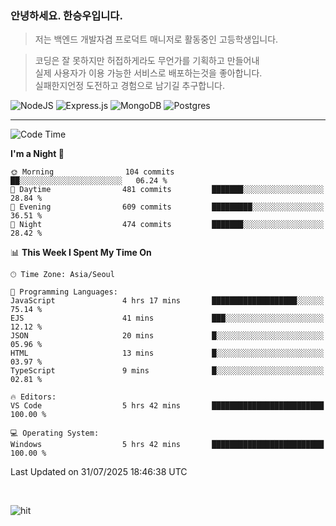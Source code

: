 ### 안녕하세요. 한승우입니다.

> 저는 백엔드 개발자겸 프로덕트 매니저로 활동중인 고등학생입니다.

> 코딩은 잘 못하지만 허접하게라도 무언가를 기획하고 만들어내<br>
> 실제 사용자가 이용 가능한 서비스로 배포하는것을 좋아합니다.<br>
> 실패한지언정 도전하고 경험으로 남기길 추구합니다.

![NodeJS](https://img.shields.io/badge/node.js-6DA55F?style=for-the-badge&logo=node.js&logoColor=white) 
![Express.js](https://img.shields.io/badge/express.js-%23404d59.svg?style=for-the-badge&logo=express&logoColor=%2361DAFB) ![MongoDB](https://img.shields.io/badge/MongoDB-%234ea94b.svg?style=for-the-badge&logo=mongodb&logoColor=white) ![Postgres](https://img.shields.io/badge/postgres-%23316192.svg?style=for-the-badge&logo=postgresql&logoColor=white)

---


<!--START_SECTION:waka-->
![Code Time](http://img.shields.io/badge/Code%20Time-454%20hrs%2015%20mins-blue)

**I'm a Night 🦉** 

```text
🌞 Morning                104 commits         ██░░░░░░░░░░░░░░░░░░░░░░░   06.24 % 
🌆 Daytime                481 commits         ███████░░░░░░░░░░░░░░░░░░   28.84 % 
🌃 Evening                609 commits         █████████░░░░░░░░░░░░░░░░   36.51 % 
🌙 Night                  474 commits         ███████░░░░░░░░░░░░░░░░░░   28.42 % 
```


📊 **This Week I Spent My Time On** 

```text
🕑︎ Time Zone: Asia/Seoul

💬 Programming Languages: 
JavaScript               4 hrs 17 mins       ███████████████████░░░░░░   75.14 % 
EJS                      41 mins             ███░░░░░░░░░░░░░░░░░░░░░░   12.12 % 
JSON                     20 mins             █░░░░░░░░░░░░░░░░░░░░░░░░   05.96 % 
HTML                     13 mins             █░░░░░░░░░░░░░░░░░░░░░░░░   03.97 % 
TypeScript               9 mins              █░░░░░░░░░░░░░░░░░░░░░░░░   02.81 % 

🔥 Editors: 
VS Code                  5 hrs 42 mins       █████████████████████████   100.00 % 

💻 Operating System: 
Windows                  5 hrs 42 mins       █████████████████████████   100.00 % 
```


 Last Updated on 31/07/2025 18:46:38 UTC
<!--END_SECTION:waka-->

<br>

![hit](https://myhits.vercel.app/api/hit/https%3A%2F%2Fgithub.com%2Fhqnseung?color=bluelabel=hit&size=small)
